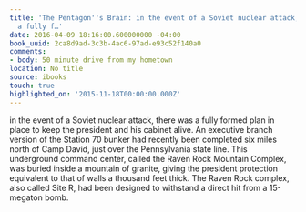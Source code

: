 ```yaml
---
title: 'The Pentagon''s Brain: in the event of a Soviet nuclear attack, there was
  a fully f…'
date: 2016-04-09 18:16:00.600000000 -04:00
book_uuid: 2ca8d9ad-3c3b-4ac6-97ad-e93c52f140a0
comments:
- body: 50 minute drive from my hometown
location: No title
source: ibooks
touch: true
highlighted_on: '2015-11-18T00:00:00.000Z'
---
```


in the event of a Soviet nuclear attack, there was a fully formed plan in place to keep the president and his cabinet alive. An executive branch version of the Station 70 bunker had recently been completed six miles north of Camp David, just over the Pennsylvania state line. This underground command center, called the Raven Rock Mountain Complex, was buried inside a mountain of granite, giving the president protection equivalent to that of walls a thousand feet thick. The Raven Rock complex, also called Site R, had been designed to withstand a direct hit from a 15-megaton bomb.